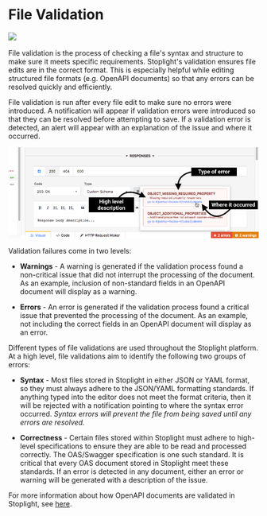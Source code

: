 # File Validation

![](../../assets/gifs/file-validation-OpenAPI-spec.gif)

File validation is the process of checking a file's syntax and structure to make sure it meets specific requirements. Stoplight's validation ensures file edits are in the correct format. This is especially helpful while editing structured file formats (e.g. OpenAPI documents) so that any errors can be resolved quickly and efficiently.

File validation is run after every file edit to make sure no errors were introduced. A notification will appear if validation errors were introduced so that they can be resolved before attempting to save. If a validation error is detected, an alert will appear with an explanation of the issue and where it occurred.

![](../../assets/images/file-validation-error-overview.png)

Validation failures come in two levels:

* __Warnings__ - A warning is generated if the validation process found a non-critical issue that did not interrupt the processing of the document. As an example, inclusion of non-standard fields in an OpenAPI document will display as a warning.

* __Errors__ - An error is generated if the validation process found a critical issue that prevented the processing of the document. As an example, not including the correct fields in an OpenAPI document will display as an error.

Different types of file validations are used throughout the Stoplight platform. At a high level, file validations aim to identify the following two groups of errors:

* __Syntax__ - Most files stored in Stoplight in either JSON or YAML format, so they must always adhere to the JSON/YAML formatting standards. If anything typed into the editor does not meet the format criteria, then it will be rejected with a notification pointing to where the syntax error occurred. _Syntax errors will prevent the file from being saved until any errors are resolved._

* __Correctness__ - Certain files stored within Stoplight must adhere to high-level specifications to ensure they are able to be read and processed correctly. The OAS/Swagger specification is one such standard. It is critical that every OAS document stored in Stoplight meet these standards. If an error is detected in any document, either an error or warning will be generated with a description of the issue.

For more information about how OpenAPI documents are validated in Stoplight, see [here](../modeling/openapi-validation).
